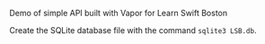 Demo of simple API built with Vapor for Learn Swift Boston

Create the SQLite database file with the command `sqlite3 LSB.db`.
